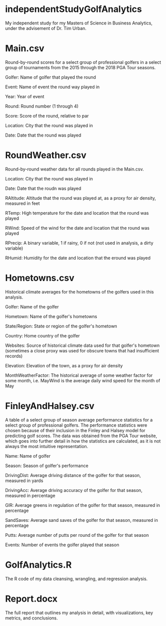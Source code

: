 # independentStudyGolfAnalytics
My independent study for my Masters of Science in Business Analytics, under the advisement of Dr. Tim Urban.

# Main.csv
Round-by-round scores for a select group of professional golfers in a select group of tournaments from the 2015 through the 2018 PGA Tour seasons.

Golfer: Name of golfer that played the round

Event: Name of event the round way played in

Year: Year of event

Round: Round number (1 through 4)

Score: Score of the round, relative to par

Location: City that the round was played in

Date: Date that the round was played

# RoundWeather.csv
Round-by-round weather data for all rounds played in the Main.csv.

Location: City that the round was played in

Date: Date that the roudn was played

RAltitude: Altitude that the round was played at, as a proxy for air density, measured in feet

RTemp: High temperature for the date and location that the round was played

RWind: Speed of the wind for the date and location that the round was played

RPrecip: A binary variable, 1 if rainy, 0 if not (not used in analysis, a dirty variable)

RHumid: Humidity for the date and location that the eround was played

# Hometowns.csv
Historical climate averages for the hometowns of the golfers used in this analysis.

Golfer: Name of the golfer

Hometown: Name of the golfer's hometowns

State/Region: State or region of the golfer's hometown

Country: Home country of the golfer

Websites: Source of historical climate data used for that golfer's hometown (sometimes a close proxy was used for obscure towns that had insufficient records)

Elevation: Elevation of the town, as a proxy for air density

MonthWeatherFactor: The historical average of some weather factor for some month, i.e. MayWind is the average daily wind speed for the month of May

# FinleyAndHalsey.csv
A table of a select group of season average performance statistics for a select group of professional golfers. The performance statistics were chosen because of their inclusion in the Finley and Halsey model for predicting golf scores. The data was obtained from the PGA Tour website, which goes into further detail in how the statistics are calculated, as it is not always the most intuitive representation.

Name: Name of golfer

Season: Season of golfer's performance

DrivingDist: Average driving distance of the golfer for that season, measured in yards

DrivingAcc: Average driving accuracy of the golfer for that season, measured in percentage

GIR: Average greens in regulation of the golfer for that season, measured in percentage

SandSaves: Average sand saves of the golfer for that season, measured in percentage

Putts: Average number of putts per round of the golfer for that season

Events: Number of events the golfer played that season

# GolfAnalytics.R
The R code of my data cleansing, wrangling, and regression analysis.

# Report.docx
The full report that outlines my analysis in detail, with visualizations, key metrics, and conclusions.
